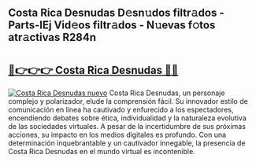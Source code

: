 ## Costa Rica Desnudas D𝚎sn𝚞dos filtr𝚊dos - Parts-IEj Vid𝚎os filtr𝚊dos - N𝚞evas f𝚘tos atr𝚊ctivas R284n

# <h2><a href="http://mb56r0.tromn.icu/?c=Costa+Rica+Desnudas">🔗👉👉👉 Costa Rica Desnudas 🔗🔗</a></h2>

[![Costa Rica Desnudas nuevo](https://i.imgur.com/pEAQMta.gif)](http://mb56r0.tromn.icu/?c=Costa+Rica+Desnudas)
Costa Rica Desnudas, un personaje complejo y polarizador, elude la comprensión fácil. Su innovador estilo de comunicación en línea ha cautivado y enfurecido a los espectadores, encendiendo debates sobre ética, individualidad y la naturaleza evolutiva de las sociedades virtuales. A pesar de la incertidumbre de sus próximas acciones, su impacto en los medios digitales es profundo. Con una determinación inquebrantable y un cautivador innegable, la presencia de Costa Rica Desnudas en el mundo virtual es incontenible.
